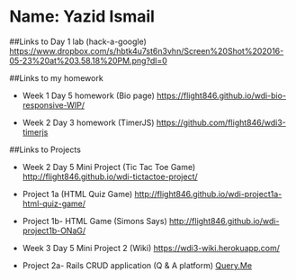 # Name: Yazid Ismail

##Links to Day 1 lab (hack-a-google)
https://www.dropbox.com/s/hbtk4u7st6n3vhn/Screen%20Shot%202016-05-23%20at%203.58.18%20PM.png?dl=0

##Links to my homework
- Week 1 Day 5 homework (Bio page)
https://flight846.github.io/wdi-bio-responsive-WIP/

- Week 2 Day 3 homework (TimerJS)
https://github.com/flight846/wdi3-timerjs

##Links to Projects

- Week 2 Day 5 Mini Project (Tic Tac Toe Game)
http://flight846.github.io/wdi-tictactoe-project/

- Project 1a (HTML Quiz Game)
http://flight846.github.io/wdi-project1a-html-quiz-game/

- Project 1b- HTML Game (Simons Says)
http://flight846.github.io/wdi-project1b-ONaG/

- Week 3 Day 5 Mini Project 2 (Wiki)
https://wdi3-wiki.herokuapp.com/

- Project 2a- Rails CRUD application (Q & A platform)
[Query.Me](http://queryme.herokuapp.com/)